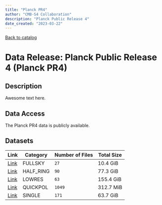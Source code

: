 ```yaml
---
title: "Planck PR4"
author: "CMB-S4 Collaboration"
description: "Planck Public Release 4"
date_created: "2023-03-22"
---
```


[Back to catalog](./#data-releases)

# Data Release: Planck Public Release 4 (Planck PR4)

## Description

Awesome text here.

## Data Access

The Planck PR4 data is publicly available.

## Datasets

|               Link               | Category  | Number of Files | Total Size |
| -------------------------------- | --------- | --------------- | ---------- |
| [Link](planck_pr4-fullsky.html)   | FULLSKY   | `27`            | 10.4 GiB   |
| [Link](planck_pr4-half_ring.html) | HALF_RING | `90`            | 77.3 GiB   |
| [Link](planck_pr4-lowres.html)    | LOWRES    | `63`            | 155.4 GiB  |
| [Link](planck_pr4-quickpol.html)  | QUICKPOL  | `1049`          | 312.7 MiB  |
| [Link](planck_pr4-single.html)    | SINGLE    | `171`           | 63.7 GiB   |

